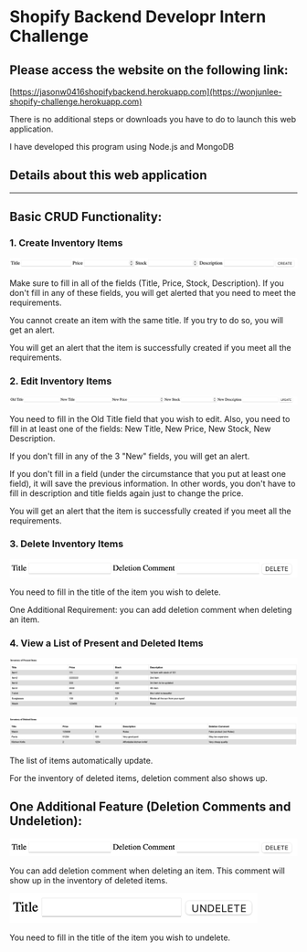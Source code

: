 # Shopify Backend Developr Intern Challenge 


## Please access the website on the following link:
[https://jasonw0416shopifybackend.herokuapp.com](https://wonjunlee-shopify-challenge.herokuapp.com)

There is no additional steps or downloads you have to do to launch this web application.

I have developed this program using Node.js and MongoDB

## Details about this web application ##
***

Basic CRUD Functionality:
---

### 1. Create Inventory Items

![Screenshot](/Images/readme_image.png?)

Make sure to fill in all of the fields (Title, Price, Stock, Description). If you don't fill in any of these fields, you will get alerted that you need to meet the requirements. 

You cannot create an item with the same title. If you try to do so, you will get an alert.

You will get an alert that the item is successfully created if you meet all the requirements.


### 2. Edit Inventory Items

![Screenshot](/Images/readme_image2.png?)

You need to fill in the Old Title field that you wish to edit. Also, you need to fill in at least one of the fields: New Title, New Price, New Stock, New Description. 

If you don't fill in any of the 3 "New" fields, you will get an alert.

If you don't fill in a field (under the circumstance that you put at least one field), it will save the previous information. In other words, you don't have to fill in description and title fields again just to change the price.

You will get an alert that the item is successfully created if you meet all the requirements.

### 3. Delete Inventory Items

![Screenshot](/Images/readme_image3.png?)

You need to fill in the title of the item you wish to delete. 

One Additional Requirement: you can add deletion comment when deleting an item.


### 4. View a List of Present and Deleted Items

![Screenshot](/Images/readme_image4.png?)

![Screenshot](/Images/readme_image6.png?)

The list of items automatically update. 

For the inventory of deleted items, deletion comment also shows up.


One Additional Feature (Deletion Comments and Undeletion):
---

![Screenshot](/Images/readme_image3.png?)

You can add deletion comment when deleting an item. This comment will show up in the inventory of deleted items.

![Screenshot](/Images/readme_image5.png?)

You need to fill in the title of the item you wish to undelete. 



